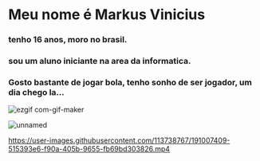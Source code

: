 # Meu nome é Markus Vinicius

### tenho 16 anos, moro no brasil.

### sou um aluno iniciante na area da informatica.

### Gosto bastante de jogar bola, tenho sonho de ser jogador, um dia chego la...


![ezgif com-gif-maker](https://user-images.githubusercontent.com/113738767/191008738-42a44eb7-cf81-4697-b19f-e36a259b354e.gif)



![unnamed](https://user-images.githubusercontent.com/113738767/191006596-a637de91-bab9-495d-9d82-cb4a94630265.jpg)

https://user-images.githubusercontent.com/113738767/191007409-515393e6-f90a-405b-9655-fb69bd303826.mp4

